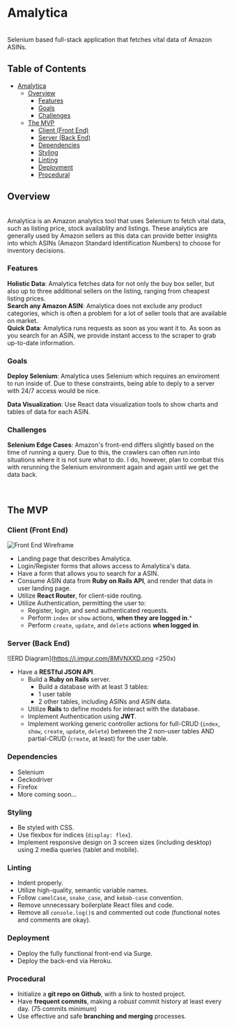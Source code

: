 # Amalytica
<br>
Selenium based full-stack application that fetches vital data of Amazon ASINs.
<br>

## Table of Contents <!-- omit in toc -->
- [Amalytica](#Analytica)
  - [Overview](#Overview)
    - [Features](#Features)
    - [Goals](#Goals)
    - [Challenges](#Challenges)
  - [The MVP](#The-MVP)
    - [Client (Front End)](#Client-Front-End)
    - [Server (Back End)](#Server-Back-End)
    - [Dependencies](#Dependencies)
    - [Styling](#Styling)
    - [Linting](#Linting)
    - [Deployment](#Deployment)
    - [Procedural](#Procedural)
    
## Overview
<br>
Amalytica is an Amazon analytics tool that uses Selenium to fetch vital data, such as listing price, stock availablity and listings. These analytics are generally used by Amazon sellers as this data can provide better insights into which ASINs (Amazon Standard Identification Numbers) to choose for inventory decisions.
<br>

### Features
__Holistic Data__: Amalytica fetches data for not only the buy box seller, but also up to three additional sellers on the listing, ranging from cheapest listing prices. 
<br>
__Search any Amazon ASIN__: Amalytica does not exclude any product categories, which is often a problem for a lot of seller tools that are available on market. 
<br>
__Quick Data__: Amalytica runs requests as soon as you want it to. As soon as you search for an ASIN, we provide instant access to the scraper to grab up-to-date information. 
<br>

### Goals
__Deploy Selenium__: Amalytica uses Selenium which requires an enviroment to run inside of. Due to these constraints, being able to deply to a server with 24/7 access would be nice. 

__Data Visualization__: Use React data visualization tools to show charts and tables of data for each ASIN.


### Challenges
__Selenium Edge Cases__: Amazon's front-end differs slightly based on the time of running a query. Due to this, the crawlers can often run into situations where it is not sure what to do. I do, however, plan to combat this with rerunning the Selenium environment again and again until we get the data back. 

<br>

## The MVP

### Client (Front End)

![Front End Wireframe](https://i.imgur.com/nPOobUg.png)

- Landing page that describes Amalytica. 
- Login/Register forms that allows access to Amalytica's data.
- Have a form that allows you to search for a ASIN. 
- Consume ASIN data from **Ruby on Rails API**, and render that data in user landing page.
- Utilize **React Router**, for client-side routing.
- Utilize Authentication, permitting the user to:
  - Register, login, and send authenticated requests.
  - Perform `index` or `show` actions, **when they are logged in**.^
  - Perform `create`, `update`, and `delete` actions **when logged in**.

### Server (Back End)

![ERD Diagram](https://i.imgur.com/8MVNXXD.png =250x)

- Have a **RESTful JSON API**.
  - Build a **Ruby on Rails** server.
    - Build a database with at least 3 tables:
     - 1 user table
     - 2 other tables, including ASINs and ASIN data.
  - Utilize **Rails** to define models for interact with the database.
  - Implement Authentication using **JWT**.
  - Implement working generic controller actions for full-CRUD (`index`, `show`, `create`, `update`, `delete`) between the 2 non-user tables AND partial-CRUD (`create`, at least) for the user table.

### Dependencies
- Selenium
- Geckodriver
- Firefox
- More coming soon...

### Styling
- Be styled with CSS.
- Use flexbox for indices (`display: flex`).
- Implement responsive design on 3 screen sizes (including desktop) using 2 media queries (tablet and mobile).

### Linting
- Indent properly.
- Utilize high-quality, semantic variable names.
- Follow `camelCase`, `snake_case`, and `kebab-case` convention.
- Remove unnecessary boilerplate React files and code.
- Remove all `console.log()`s and commented out code (functional notes and comments are okay).

### Deployment
- Deploy the fully functional front-end via Surge.
- Deploy the back-end via Heroku.

### Procedural
- Initialize a **git repo on Github**, with a link to hosted project.
- Have **frequent commits**, making a _robust_ commit history at least every day. (75 commits minimum)
- Use effective and safe **branching and merging** processes.
